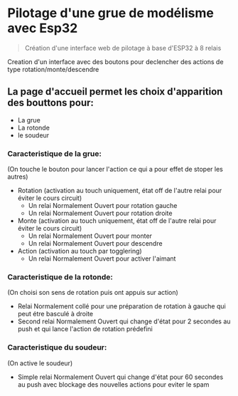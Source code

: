 # Pilotage d'une grue de modélisme avec Esp32
> Création d'une interface web de pilotage à base d'ESP32 à 8 relais

Creation d'un interface avec des boutons pour declencher des actions de type rotation/monte/descendre

## La page d'accueil permet les choix d'apparition des bouttons pour:
* La grue
* La rotonde
* le soudeur

### Caracteristique de la grue:
(On touche le bouton pour lancer l'action ce qui a pour effet de stoper les autres)
* Rotation (activation au touch uniquement, état off de l'autre relai pour éviter le cours circuit)
    * Un relai Normalement Ouvert pour rotation gauche
    * Un relai Normalement Ouvert pour rotation droite
* Monte (activation au touch uniquement, état off de l'autre relai pour éviter le cours circuit)
    * Un relai Normalement Ouvert pour monter
    * Un relai Normalement Ouvert pour descendre
* Action (activation au touch par togglering)
    * Un relai Normalement Ouvert pour activer l'aimant

### Caracteristique de la rotonde:
(On choisi son sens de rotation puis ont appuis sur action)
* Relai Normalement collé pour une préparation de rotation à gauche qui peut étre basculé à droite
* Second relai Normalement Ouvert qui change d'état pour 2 secondes au push et qui lance l'action de rotation prédefini

### Caracteristique du soudeur:
(On active le soudeur)
* Simple relai Normalement Ouvert qui change d'état pour 60 secondes au push avec blockage des nouvelles actions pour eviter le spam